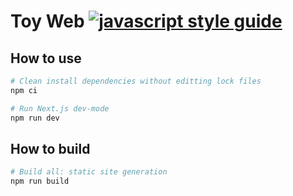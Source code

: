 # Toy Web&nbsp;[![javascript style guide][standard-image]][standard-url]

[standard-image]: https://img.shields.io/badge/code_style-standard-brightgreen.svg
[standard-url]: https://standardjs.com

## How to use

```bash
# Clean install dependencies without editting lock files
npm ci

# Run Next.js dev-mode
npm run dev
```

## How to build

```bash
# Build all: static site generation
npm run build
```
